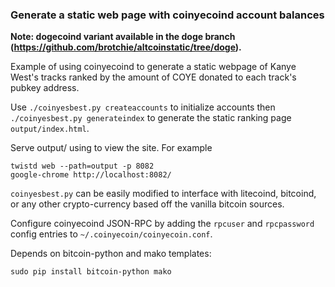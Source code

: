 ### Generate a static web page with coinyecoind account balances
**Note: dogecoind variant available in the doge branch (https://github.com/brotchie/altcoinstatic/tree/doge).**

Example of using coinyecoind to generate a static webpage
of Kanye West's tracks ranked by the amount of COYE donated
to each track's pubkey address.

Use `./coinyesbest.py createaccounts` to initialize accounts then
`./coinyesbest.py generateindex` to generate the static ranking page
`output/index.html`.

Serve output/ using to view the site. For example

    twistd web --path=output -p 8082
    google-chrome http://localhost:8082/

`coinyesbest.py` can be easily modified to interface with litecoind, bitcoind,
or any other crypto-currency based off the vanilla bitcoin sources.

Configure coinyecoind JSON-RPC by adding the `rpcuser` and `rpcpassword` config
entries to `~/.coinyecoin/coinyecoin.conf`.

Depends on bitcoin-python and mako templates:

    sudo pip install bitcoin-python mako

